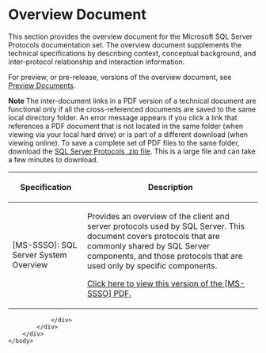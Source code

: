 <html dir="LTR" xmlns:mshelp="http://msdn.microsoft.com/mshelp" xmlns:ddue="http://ddue.schemas.microsoft.com/authoring/2003/5" xmlns:xlink="http://www.w3.org/1999/xlink" xmlns:tool="http://www.microsoft.com/tooltip">
    <head>
        <meta http-equiv="Content-Type" content="text/html; CHARSET=utf-8"></meta>
        <meta name="save" content="history"></meta>
        <title>Overview Document</title>
        <xml>
            <mshelp:toctitle title="Overview Document"></mshelp:toctitle>
            <mshelp:rltitle title="Overview Document"></mshelp:rltitle>
            <mshelp:keyword index="A" term="f70b3936-14e4-4b43-b242-acbb527328c5"></mshelp:keyword>
            <mshelp:attr name="DCSext.ContentType" value="open specification"></mshelp:attr>
            <mshelp:attr name="AssetID" value="f70b3936-14e4-4b43-b242-acbb527328c5"></mshelp:attr>
            <mshelp:attr name="TopicType" value="kbRef"></mshelp:attr>
            <mshelp:attr name="DCSext.Title" value="Overview Document" />
        </xml>
    </head>
    <body>
        <div id="header">
            <h1 class="heading">Overview Document</h1>
        </div>
        <div id="mainSection">
            <div id="mainBody">
                <div id="allHistory" class="saveHistory"></div>
                <div id="sectionSection0" class="section" name="collapseableSection">
                    

<p><a id="CC_00000001000100010000111122223333"></a>This section
provides the overview document for the Microsoft SQL Server Protocols
documentation set. The overview document supplements the technical
specifications by describing context, conceptual background, and inter-protocol
relationship and interaction information.</p>

<p>For preview, or pre-release, versions of the overview
document, see <a href="https://msdn.microsoft.com/en-us/library/mt826190(v=sql.105).aspx">Preview
Documents</a>.</p>

<p><b>Note  </b>The inter-document links in a PDF
version of a technical document are functional only if all the cross-referenced
documents are saved to the same local directory folder. An error message
appears if you click a link that references a PDF document that is not located
in the same folder (when viewing via your local hard drive) or is part of a
different download (when viewing online). To save a complete set of PDF files
to the same folder, download the <a href="http://go.microsoft.com/fwlink/?LinkId=120223">SQL Server
Protocols .zip file</a>. This is a large file and can take a few minutes to
download.</p>

<table>
 <thead>
  <tr>
   <th>
   <p>Specification</p>
   </th>
   <th>
   <p>Description</p>
   </th>
  </tr>
 </thead>
 <tr>
  <td>
  <p><mshelp:link keywords="002209fe-adfb-44e1-bfc4-9c9d19761f3a" tabindex="0">[MS-SSSO]:
  SQL Server System Overview</mshelp:link></p>
  </td>
  <td>
  <p>Provides an overview of the client and server
  protocols used by SQL Server. This document covers protocols that are
  commonly shared by SQL Server components, and those protocols that are used
  only by specific components.</p>
  <p><a href="https://sqlprotocoldoc.blob.core.windows.net/productionsqlarchives/MS-SSSO/%5bMS-SSSO%5d.pdf">Click
  here to view this version of the [MS-SSSO] PDF.</a></p>
  </td>
 </tr>
</table>


                </div>
            </div>
        </div>
    </body>
</html>